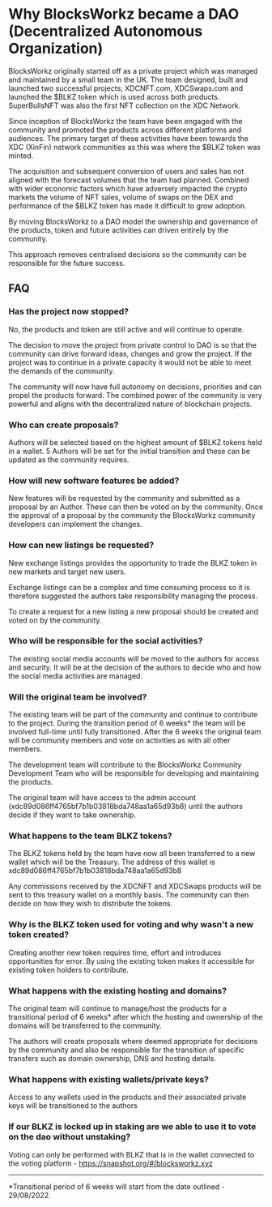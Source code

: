 
# Why BlocksWorkz became a DAO (Decentralized Autonomous Organization)

BlocksWorkz originally started off as a private project which was managed and maintained by a small team in the UK. The team designed, built and launched two successful projects; XDCNFT.com, XDCSwaps.com and launched the $BLKZ token which is used across both products. SuperBullsNFT was also the first NFT collection on the XDC Network.

Since inception of BlocksWorkz the team have been engaged with the community and promoted the products across different platforms and audiences. The primary target of these activities have been towards the XDC (XinFin) network communities as this was where the $BLKZ token was minted.

The acquisition and subsequent conversion of users and sales has not aligned with the forecast volumes that the team had planned. Combined with wider economic factors which have adversely impacted the crypto markets the volume of NFT sales, volume of swaps on the DEX and performance of the $BLKZ token has made it difficult to grow adoption.

By moving BlocksWorkz to a DAO model the ownership and governance of the products, token and future activities can driven entirely by the community. 

This approach removes centralised decisions so the community can be responsible for the future success.

## FAQ

### Has the project now stopped?
No, the products and token are still active and will continue to operate.

The decision to move the project from private control to DAO is so that the community can drive forward ideas, changes and grow the project. If the project was to continue in a private capacity it would not be able to meet the demands of the community.

The community will now have full autonomy on decisions, priorities and can propel the products forward. The combined power of the community is very powerful and aligns with the decentralized nature of blockchain projects.

### Who can create proposals?
Authors will be selected based on the highest amount of $BLKZ tokens held in a wallet. 5 Authors will be set for the initial transition and these can be updated as the community requires.

### How will new software features be added?
New features will be requested by the community and submitted as a proposal by an Author. These can then be voted on by the community.
Once the approval of a proposal by the community the BlocksWorkz community developers can implement the changes.

### How can new listings be requested?
New exchange listings provides the opportunity to trade the BLKZ token in new markets and target new users.

Exchange listings can be a complex and time consuming process so it is therefore suggested the authors take responsibility managing the process.

To create a request for a new listing a new proposal should be created and voted on by the community.

### Who will be responsible for the social activities?
The existing social media accounts will be moved to the authors for access and security. It will be at the decision of the authors to decide who and how the social media activities are managed.

### Will the original team be involved?
The existing team will be part of the community and continue to contribute to the project. During the transition period of 6 weeks* the team will be involved full-time until fully transitioned. After the 6 weeks the original team will be community members and vote on activities as with all other members.

The development team will contribute to the BlocksWorkz Community Development Team who will be responsible for developing and maintaining the products.

The original team will have access to the admin account (xdc89d086ff4765bf7b1b03818bda748aa1a65d93b8) until the authors decide if they want to take ownership.

### What happens to the team BLKZ tokens?
The BLKZ tokens held by the team have now all been transferred to a new wallet which will be the Treasury. The address of this wallet is xdc89d086ff4765bf7b1b03818bda748aa1a65d93b8

Any commissions received by the XDCNFT and XDCSwaps products will be sent to this treasury wallet on a monthly basis. The community can then decide on how they wish to distribute the tokens.

### Why is the BLKZ token used for voting and why wasn't a new token created?
Creating another new token requires time, effort and introduces opportunities for error. By using the existing token makes it accessible for existing token holders to contribute.

### What happens with the existing hosting and domains?
The original team will continue to manage/host the products for a transitional period of 6 weeks* after which the hosting and ownership of the domains will be transferred to the community. 

The authors will create proposals where deemed appropriate for decisions by the community and also be responsible for the transition of specific transfers such as domain ownership, DNS and hosting details.

### What happens with existing wallets/private keys?
Access to any wallets used in the products and their associated private keys will be transitioned to the authors

### If our BLKZ is locked up in staking are we able to use it to vote on the dao without unstaking?
Voting can only be performed with BLKZ that is in the wallet connected to the voting platform - https://snapshot.org/#/blocksworkz.xyz

____


 *Transitional period of 6 weeks will start from the date outlined - 29/08/2022.
